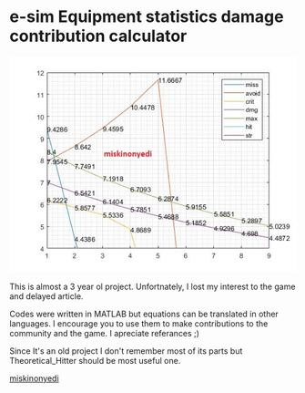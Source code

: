 # e-sim Equipment statistics damage contribution calculator

![alt text](https://github.com/Urtii/e-sim/blob/master/independent_qualities_plot.jpg)

This is almost a 3 year ol project. Unfortnately, I lost my interest to the game and delayed article.

Codes were written in MATLAB but equations can be translated in other languages. I encourage you to use them to make contributions to the community and the game. I apreciate referances ;)

Since It's an old project I don't remember most of its parts but Theoretical_Hitter should be most useful one.

[miskinonyedi](https://suna.e-sim.org/profile.html?id=230155)
